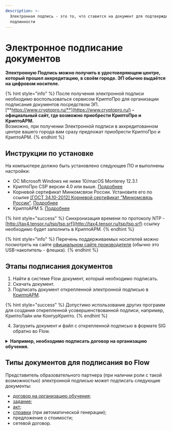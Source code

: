 ```yaml
---
description: >-
  Электронная подпись - это то, что ставится на документ для подтверждения
  подлинности
---
```


# Электронное подписание документов

**Электронную Подпись можно получить в удостоверяющем центре, который прошел аккредитацию, в своём городе. ЭП обычно выдаётся на  цифровом носителе.**

{% hint style="info" %}
После получения электронной подписи необходимо воспользоваться сервисом КриптоПро для организации подписания документов посредством ЭП.\
[**https://www.cryptopro.ru/**](https://www.cryptopro.ru/) **- официальный сайт, где возможно приобрести КриптоПро и КриптоАРМ.**\
Возможно, при получении Электронной подписи в аккредитованном центре вашего города вам сразу предложат приобрести КриптоПро и КриптоАРМ.
{% endhint %}

## Инструкции по установке&#x20;

На компьютере должно быть установлено следующее ПО и выполнены настройки:

* ОС Microsoft Windows не ниже 10/macOS Monterey 12.3.1
* КриптоПро CSP версии 4.0 или выше. [Подробнее](elektronnoe-podpisanie-dokumentov/kriptopro.md)
* Корневой сертификат Минкомсвязи России. Установите его по ссылке [\[ГОСТ 34.10-2012\] Корневой сертификат "Минкомсвязь России"](https://ca.gisca.ru/repository/AFF05C9E2464941E7EC2AB15C91539360B79AA9D.cer). [Подробнее](elektronnoe-podpisanie-dokumentov/sertifikat-guc.md)
* КриптоАРМ 5. [Подробнее](elektronnoe-podpisanie-dokumentov/kriptoarm.md)

{% hint style="success" %}
Синхронизация времени по протоколу NTP - [http://tax4.tensor.ru/tsp/tsp.srf](http://tax4.tensor.ru/tsp/tsp.srf) ссылку необходимо будет заполнить в КриптоАРМ. &#x20;
{% endhint %}

{% hint style="info" %}
Перечень поддерживаемых носителей можно посмотреть на сайте  [официальном сайте производителя](https://www.cryptopro.ru/blog/2014/12/04/semnye-nositeli-i-bezopasnoe-khranenie-klyuchei) (обычно это USB-накопитель - флешка).&#x20;
{% endhint %}

## Этапы подписания документов

1. Найти в системе Flow документ, который необходимо подписать.
2. Скачать документ.
3. Подписать документ открепленной электронной подписью в [КриптоАРМ](elektronnoe-podpisanie-dokumentov/kriptoarm.md#podrobnee-o-podpisanii-dokumenta).

{% hint style="success" %}
Допустимо использование других программ для создания открепленной усовершенствованной подписи, например, КриптоЛайн или КонтурКрипто.
{% endhint %}

4. Загрузить документ и файл с открепленной подписью в формате SIG обратно во Flow.

<details>

<summary><strong>Например, необходимо подписать договор на организацию обучения.</strong> </summary>

1. В меню Справочники-Договоры на организацию обучения кликните по номеру Договора.&#x20;

<img src="../.gitbook/assets/image (1) (5).png" alt="" data-size="original">

2. Скачайте открывшийся документ, проверьте и подпишите его [электронной подписью в КриптоАРМ](elektronnoe-podpisanie-dokumentov/kriptoarm.md#podrobnee-o-podpisanii-dokumenta).

<img src="../.gitbook/assets/image (12).png" alt="" data-size="original">

3. Загрузите обратно в систему.

![](<../.gitbook/assets/image (4) (2) (1).png>)

</details>

## Типы документов для подписания во Flow

Представитель образовательного партнера (при наличии роли с такой возможностью) электронной подписью может подписать следующие документы:&#x20;

* [договор на организацию обучения](../dogovor-na-organizaciyu-obucheniya.md);
* [задание](../potoki-obucheniya/zadanie-na-potok.md);
* [акт](../potoki-obucheniya/akty.md);
* [справки](../spravki-ob-uspevaemosti-poseshaemosti/) (при автоматической генерации);
* предложение о стоимости;
* сетевой договор.
